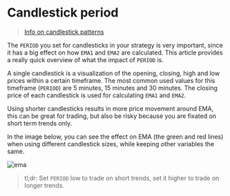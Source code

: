# Candlestick period

>[Info on candlestick patterns](https://en.wikipedia.org/wiki/Candlestick_pattern)

The `PERIOD` you set for candlesticks in your strategy is very important, since it has a big effect on how `EMA1` and `EMA2` are calculated. This article provides a really quick overview of what the impact of `PERIOD` is. 

A single candlestick is a visualization of the opening, closing, high and low prices within a certain timeframe. The most common used values for this timeframe (`PERIOD`) are 5 minutes, 15 minutes and 30 minutes. The closing price of each candlestick is used for calculating `EMA1` and `EMA2`. 

Using shorter candlesticks results in more price movement around EMA, this can be great for trading, but also be risky because you are fixated on short term trends only.

In the image below, you can see the effect on EMA (the green and red lines) when using different candlestick sizes, while keeping other variables the same.

![ema](https://user-images.githubusercontent.com/2372008/32069470-900b0cd0-ba89-11e7-93f1-fbdfa80b3001.png)

> tl;dr: Set `PERIOD` low to trade on short trends, set it higher to trade on longer trends.









